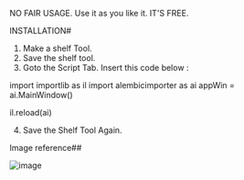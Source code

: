 NO FAIR USAGE. Use it as you like it. IT'S FREE. 

INSTALLATION#
1. Make a shelf Tool.
2. Save the shelf tool.
3. Goto the Script Tab. Insert this code below :

import importlib as il
import alembicimporter as ai
appWin = ai.MainWindow()

il.reload(ai)

4. Save the Shelf Tool Again.

Image reference##

![image](https://github.com/ZuluXraySix6/AlembicImporterScript/assets/108427116/f0d8e558-6f1e-47ee-aab5-a9cd3df03cd8)

